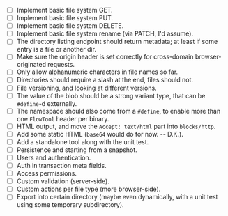 - [ ] Implement basic file system GET.
- [ ] Implement basic file system PUT.
- [ ] Implement basic file system DELETE.
- [ ] Implement basic file system rename (via PATCH, I'd assume).
- [ ] The directory listing endpoint should return metadata; at least if some entry is a file or another dir.
- [ ] Make sure the origin header is set correctly for cross-domain browser-originated requests.
- [ ] Only allow alphanumeric characters in file names so far.
- [ ] Directories should require a slash at the end, files should not.
- [ ] File versioning, and looking at different versions.
- [ ] The value of the blob should be a strong variant type, that can be `#define`-d externally.
- [ ] The namespace should also come from a `#define`, to enable more than one `FlowTool` header per binary.
- [ ] HTML output, and move the `Accept: text/html` part into `blocks/http`.
- [ ] Add some static HTML (`base64` would do for now. -- D.K.).
- [ ] Add a standalone tool along with the unit test.
- [ ] Persistence and starting from a snapshot.
- [ ] Users and authentication.
- [ ] Auth in transaction meta fields.
- [ ] Access permissions.
- [ ] Custom validation (server-side).
- [ ] Custom actions per file type (more browser-side).
- [ ] Export into certain directory (maybe even dynamically, with a unit test using some temporary subdirectory).
